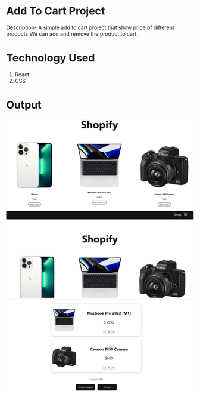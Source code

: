 # Add To Cart Project

Description- A simple add to cart project that show price of different products.We can add and remove the product to cart.

# Technology Used
1. React 
2. CSS

# Output

![](src\assets\output1.PNG)
![](src\assets\Output2.PNG)
![](src\assets\Output3.PNG)